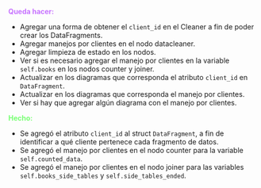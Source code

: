 **<span style="color:#C773FF"> Queda hacer: </span>**
- Agregar una forma de obtener el `client_id` en el Cleaner a fin de poder crear los DataFragments.
- Agregar manejos por clientes en el nodo datacleaner.
- Agregar limpieza de estado en los nodos.
- Ver si es necesario agregar el manejo por clientes en la variable `self.books` en los nodos counter y joiner.
- Actualizar en los diagramas que corresponda el atributo `client_id` en `DataFragment`.
- Actualizar en los diagramas que corresponda el manejo por clientes.
- Ver si hay que agregar algún diagrama con el manejo por clientes.

**<span style="color:#78FF73"> Hecho: </span>**
- Se agregó el atributo `client_id` al struct `DataFragment`, a fin de identificar a qué cliente pertenece cada fragmento de datos.
- Se agregó el manejo por clientes en el nodo counter para la variable `self.counted_data`.
- Se agregó el manejo por clientes en el nodo joiner para las variables `self.books_side_tables` y `self.side_tables_ended`.